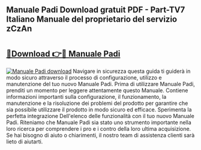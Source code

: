 ## Manuale Padi Download gratuit PDF - Part-TV7 Italiano Manuale del proprietario del servizio zCzAn

# <h2><a href="http://dfekr1f.blite.top/?on=Manuale+Padi">🔗Download 👉🔴 Manuale Padi</a></h2>

[![Manuale Padi download](https://i.imgur.com/lujVjoI.png)](http://dfekr1f.blite.top/?on=Manuale+Padi)
Navigare in sicurezza questa guida ti guiderà in modo sicuro attraverso il processo di configurazione, utilizzo e manutenzione del tuo nuovo Manuale Padi. Prima di utilizzare Manuale Padi, prenditi un momento per leggere attentamente questo Manuale. Contiene informazioni importanti sulla configurazione, il funzionamento, la manutenzione e la risoluzione dei problemi del prodotto per garantire che sia possibile utilizzare il prodotto in modo sicuro ed efficace. Sperimenta la perfetta integrazione Dell'elenco delle funzionalità con il tuo nuovo Manuale Padi. Riteniamo che Manuale Padi sia stato uno strumento importante nella loro ricerca per comprendere i pro e i contro della loro ultima acquisizione. Se hai bisogno di aiuto o chiarimenti, il nostro team di assistenza clienti sarà lieto di aiutarti.
